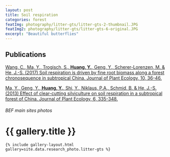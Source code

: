 ```yaml
---
layout: post
title: Soil respiration
categories: forest
featImg: photography/litter-gts/litter-gts-2-thumbnail.JPG
featImg2: photography/litter-gts/litter-gts-6-original.JPG
excerpt: "Beautiful butterflies"
---
```

## Publications
[Wang, C., Ma, Y., Trogisch, S., **Huang, Y.**, Geng, Y., Scherer-Lorenzen, M. & He, J.-S. (2017) Soil respiration is driven by fine root biomass along a forest chronosequence in subtropical China. Journal of Plant Ecology, 10, 36-46.](https://academic.oup.com/jpe/article/10/1/36/2966823)

[Ma, Y., Geng, Y., **Huang, Y.**, Shi, Y., Niklaus, P.A., Schmid, B. & He, J.-S. (2013) Effect of clear-cutting silviculture on soil respiration in a subtropical forest of China. Journal of Plant Ecology, 6, 335-348.](https://academic.oup.com/jpe/article/6/5/335/899704)



<div class="galleryIndexWrapper">
  <h6 class="dropCap"><p>BEF main sites photos</p></h6>

  <div class="imgContainer">
    <h1>{{ gallery.title }}</h1>

    {% include gallery-layout.html gallery=site.data.research_photo.litter-gts %}
  </div>
</div>
